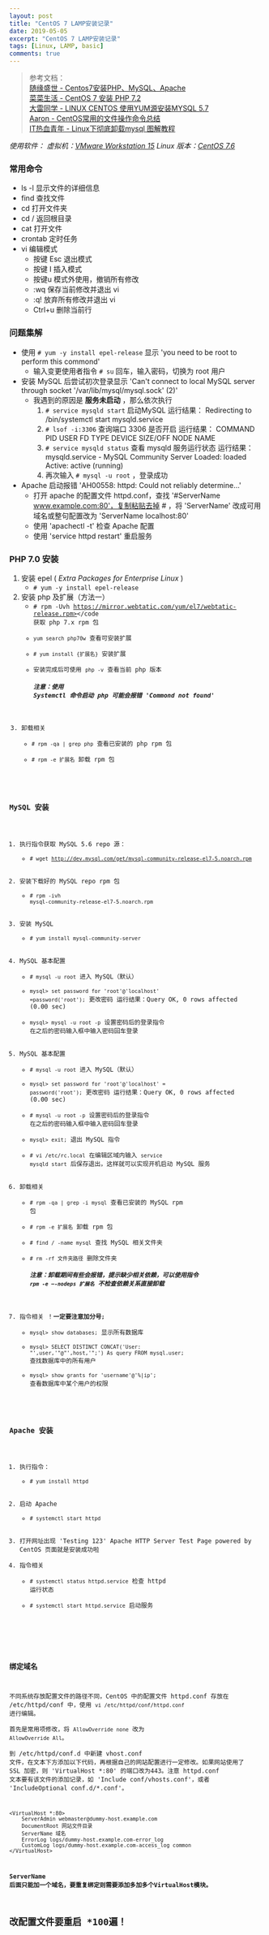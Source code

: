 ```yaml
---
layout: post
title: "CentOS 7 LAMP安装记录"
date: 2019-05-05
excerpt: "CentOS 7 LAMP安装记录"
tags: [Linux, LAMP, basic]
comments: true
---
```


> 参考文档：  
> [随缘盛世 - Centos7安装PHP、MySQL、Apache](https://www.cnblogs.com/shengChristine/p/9293996.html)  
> [菜菜生活 - CentOS 7 安装 PHP 7.2](http://www.caicaishouyou.com/2019/02/22/centos-7-安装-php-7-2/)  
> [大雷同学 - LINUX CENTOS 使用YUM源安装MYSQL 5.7 ](https://www.cnblogs.com/zhuleixiao/p/9545529.html)  
> [Aaron - CentOS常用的文件操作命令总结](https://www.haorooms.com/post/centeros_wj_zj)  
> [IT热血青年 - Linux下彻底卸载mysql 图解教程](http://blog.itblood.com/completely-uninstall-the-mysql-under-linux-graphic-tutorials.html)  

_使用软件：
虚拟机：[VMware Workstation 15](https://www.vmware.com/cn/products/workstation-pro/workstation-pro-evaluation.html)
Linux 版本：[CentOS 7.6](http://isoredirect.centos.org/centos/7/isos/x86_64/CentOS-7-x86_64-DVD-1810.iso)_

### 常用命令

-   ls -l  显示文件的详细信息
-   find 查找文件
-   cd    打开文件夹
-   cd /  返回根目录
-   cat   打开文件
-   crontab 定时任务
-   vi 编辑模式
    -   按键 Esc  退出模式
    -   按键 I  插入模式
    -   按键u 模式外使用，撤销所有修改
    -   :wq 保存当前修改并退出 vi
    -   :q! 放弃所有修改并退出 vi
    -   Ctrl+u 删除当前行

### 问题集解

-   使用 <code># yum -y install epel-release</code> 显示 'you need to be root to perform this commond'
    -   输入变更使用者指令 <code># su</code> 回车，输入密码，切换为 root 用户
-   安装 MySQL 后尝试初次登录显示 'Can't connect to local MySQL server through socket '/var/lib/mysql/mysql.sock' (2)'
    -   我遇到的原因是 **服务未启动** ，那么依次执行
        1.  <code># service mysqld start</code> 启动MySQL
            运行结果：
            Redirecting to /bin/systemctl start  mysqld.service
        2.  <code># lsof -i:3306</code> 查询端口 3306 是否开启
            运行结果：
            COMMAND  PID  USER   FD   TYPE DEVICE SIZE/OFF NODE NAME
        3.  <code># service mysqld status</code> 查看 mysqld 服务运行状态
            运行结果：
            mysqld.service - MySQL Community Server
            Loaded: loaded
            Active: active (running)
        4.  再次输入 <code># mysql -u root</code> ，登录成功
-   Apache 启动报错 'AH00558: httpd: Could not reliably determine...'
    -   打开 apache 的配置文件 httpd.conf，查找 '#ServerName www.example.com:80'，复制粘贴去掉 # ，将 'ServerName' 改成可用域名或整句配置改为 'ServerName localhost:80'
    -   使用 'apachectl -t' 检查 Apache 配置
    -   使用 'service httpd restart' 重启服务

### PHP 7.0 安装

1.  安装 epel ( _Extra Packages for Enterprise Linux_  )
    -   <code># yum -y install epel-release</code>
2.  安装 php 及扩展（方法一）
    -   <code># rpm -Uvh https://mirror.webtatic.com/yum/el7/webtatic-release.rpm></code 获取 php 7.x rpm 包
    -   <code>yum search php70w</code> 查看可安装扩展
    -   <code># yum install {扩展名}</code> 安装扩展
    -   安装完成后可使用 <code>php -v</code> 查看当前 php 版本
        ##### 注意：使用 Systemctl 命令启动 php 可能会报错  'Commond not found'
3.  卸载相关
    -   <code># rpm -qa | grep php</code> 查看已安装的 php rpm 包
    -   <code># rpm -e 扩展名</code> 卸载 rpm 包

### MySQL 安装

1.  执行指令获取 MySQL 5.6 repo 源：
    -   <code># wget http://dev.mysql.com/get/mysql-community-release-el7-5.noarch.rpm</code>
2.  安装下载好的 MySQL repo rpm 包
    -   <code># rpm -ivh mysql-community-release-el7-5.noarch.rpm</code>
3.  安装 MySQL
    -   <code># yum install mysql-community-server</code>
4.  MySQL 基本配置
    -   <code># mysql -u root</code> 进入 MySQL（默认）
    -   <code>mysql> set password for 'root'@'localhost' =password('root');</code> 更改密码
        运行结果：Query OK, 0 rows affected (0.00 sec)
    -   <code>mysql> mysql -u root -p</code> 设置密码后的登录指令
        在之后的密码输入框中输入密码回车登录
5.  MySQL 基本配置
    -   <code># mysql -u root</code> 进入 MySQL（默认）
    -   <code>mysql> set password for 'root'@'localhost' = password('root');</code> 更改密码
        运行结果：Query OK, 0 rows affected (0.00 sec)
    -   <code># mysql -u root -p</code> 设置密码后的登录指令
        在之后的密码输入框中输入密码回车登录
    -   <code>mysql> exit;</code> 退出 MySQL 指令
    -   <code># vi /etc/rc.local</code> 在编辑区域内输入 <code>service mysqld start</code> 后保存退出，这样就可以实现开机启动 MySQL 服务
6.  卸载相关
    -   <code># rpm -qa | grep -i mysql</code> 查看已安装的 MySQL rpm 包
    -   <code># rpm -e 扩展名</code> 卸载 rpm 包
    -   <code># find / -name mysql</code> 查找 MySQL 相关文件夹
    -   <code># rm -rf 文件夹路径</code> 删除文件夹
        ##### 注意：卸载期间有些会报错，提示缺少相关依赖，可以使用指令 <code>rpm -e –-nodeps 扩展名</code> 不检查依赖关系直接卸载
7.  指令相关
    ！**一定要注意加分号<code>;</code>**
    -   <code>mysql> show databases;</code> 显示所有数据库
    -   <code>mysql> SELECT DISTINCT CONCAT('User: "',user,'"@"',host,'";') As query FROM mysql.user;</code> 查找数据库中的所有用户
    -   <code>mysql> show grants for 'username'@'%|ip';</code> 查看数据库中某个用户的权限

### Apache 安装

1.  执行指令：
    -   <code># yum install httpd</code>
2.  启动 Apache
    -   <code># systemctl start httpd</code>
3.  打开网址出现 'Testing 123' Apache HTTP Server Test Page powered by CentOS 页面就是安装成功啦
4.  指令相关
    -   <code># systemctl status httpd.service</code> 检查 httpd 运行状态
    -   <code># systemctl start httpd.service</code> 启动服务

<!-- ### 编辑 httpd.conf 绑定域名

不同系统存放配置文件的路径不同，CentOS 中的配置文件 httpd.conf 存放在 /etc/httpd/conf 中，使用 <code>vi /etc/httpd/conf/httpd.conf</code> 进行编辑
首先是常用项修改，将 <code>AllowOverride none</code> 改为 <code>AllowOverride All</code>
按照文件的示例在文本下方添加以下代码，再根据自己的网站配置进行一定修改

    <VirtualHost *:80>
        ServerAdmin webmaster@dummy-host.example.com
        DocumentRoot /www/docs/dummy-host.example.com
        ServerName dummy-host.example.com
        ErrorLog logs/dummy-host.example.com-error_log
        CustomLog logs/dummy-host.example.com-access_log common
    </VirtualHost>

**ServerName 后面只能加一个域名，要重复绑定则需要添加多加多个VirtualHost模块。** -->

### 绑定域名

不同系统存放配置文件的路径不同，CentOS 中的配置文件 httpd.conf 存放在 /etc/httpd/conf 中，使用 <code>vi /etc/httpd/conf/httpd.conf</code> 进行编辑。  
首先是常用项修改，将 <code>AllowOverride none</code> 改为 <code>AllowOverride All</code>。  
到 /etc/httpd/conf.d 中新建 vhost.conf 文件，在文本下方添加以下代码，再根据自己的网站配置进行一定修改。如果网站使用了 SSL 加密，则 'VirtualHost \*:80' 的端口改为443。注意 httpd.conf 文本要有该文件的添加记录，如 'Include conf/vhosts.conf'，或者 'IncludeOptional conf.d/\*.conf'。   

    <VirtualHost *:80>
        ServerAdmin webmaster@dummy-host.example.com
        DocumentRoot 网站文件目录
        ServerName 域名
        ErrorLog logs/dummy-host.example.com-error_log
        CustomLog logs/dummy-host.example.com-access_log common
    </VirtualHost>

**ServerName 后面只能加一个域名，要重复绑定则需要添加多加多个VirtualHost模块。**

## 改配置文件要重启 \*100遍！

